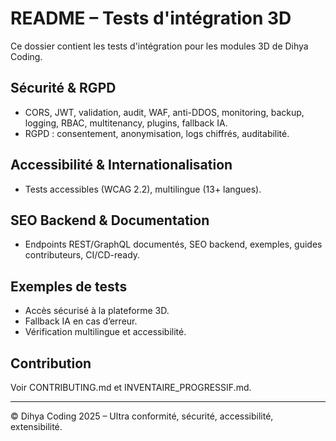 # README – Tests d'intégration 3D

Ce dossier contient les tests d'intégration pour les modules 3D de Dihya Coding.

## Sécurité & RGPD
- CORS, JWT, validation, audit, WAF, anti-DDOS, monitoring, backup, logging, RBAC, multitenancy, plugins, fallback IA.
- RGPD : consentement, anonymisation, logs chiffrés, auditabilité.

## Accessibilité & Internationalisation
- Tests accessibles (WCAG 2.2), multilingue (13+ langues).

## SEO Backend & Documentation
- Endpoints REST/GraphQL documentés, SEO backend, exemples, guides contributeurs, CI/CD-ready.

## Exemples de tests
- Accès sécurisé à la plateforme 3D.
- Fallback IA en cas d’erreur.
- Vérification multilingue et accessibilité.

## Contribution
Voir CONTRIBUTING.md et INVENTAIRE_PROGRESSIF.md.

---

© Dihya Coding 2025 – Ultra conformité, sécurité, accessibilité, extensibilité.
